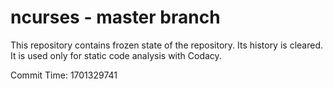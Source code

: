 # ncurses - master branch

This repository contains frozen state of the repository.
Its history is cleared. It is used only for static code
analysis with Codacy.

Commit Time: 1701329741